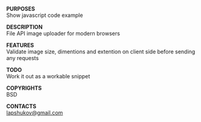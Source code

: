 **PURPOSES**  
Show javascript code example

**DESCRIPTION**  
File API image uploader for modern browsers

**FEATURES**  
Validate image size, dimentions and extention on client side before sending any requests

**TODO**  
Work it out as a workable snippet

**COPYRIGHTS**  
BSD

**CONTACTS**  
lapshukov@gmail.com